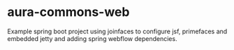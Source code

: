 # aura-commons-web

Example spring boot project using joinfaces to configure jsf, primefaces and embedded jetty and adding spring webflow dependencies.

